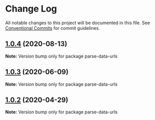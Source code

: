 # Change Log

All notable changes to this project will be documented in this file.
See [Conventional Commits](https://conventionalcommits.org) for commit guidelines.

## [1.0.4](https://github.com/bluelovers/ws-epub2/compare/parse-data-urls@1.0.3...parse-data-urls@1.0.4) (2020-08-13)

**Note:** Version bump only for package parse-data-urls





## [1.0.3](https://github.com/bluelovers/ws-epub2/compare/parse-data-urls@1.0.2...parse-data-urls@1.0.3) (2020-06-09)

**Note:** Version bump only for package parse-data-urls





## [1.0.2](https://github.com/bluelovers/ws-epub2/compare/parse-data-urls@1.0.1...parse-data-urls@1.0.2) (2020-04-29)

**Note:** Version bump only for package parse-data-urls
